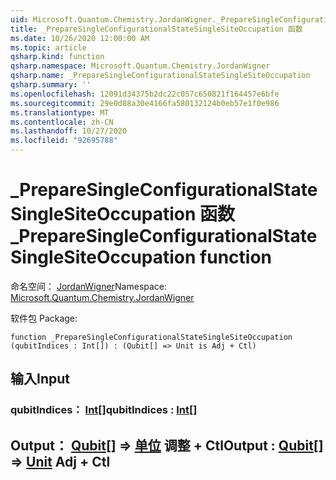 ```yaml
---
uid: Microsoft.Quantum.Chemistry.JordanWigner._PrepareSingleConfigurationalStateSingleSiteOccupation
title: _PrepareSingleConfigurationalStateSingleSiteOccupation 函数
ms.date: 10/26/2020 12:00:00 AM
ms.topic: article
qsharp.kind: function
qsharp.namespace: Microsoft.Quantum.Chemistry.JordanWigner
qsharp.name: _PrepareSingleConfigurationalStateSingleSiteOccupation
qsharp.summary: ''
ms.openlocfilehash: 12091d34375b2dc22c057c650821f164457e6bfe
ms.sourcegitcommit: 29e0d88a30e4166fa580132124b0eb57e1f0e986
ms.translationtype: MT
ms.contentlocale: zh-CN
ms.lasthandoff: 10/27/2020
ms.locfileid: "92695788"
---
```

# <a name="_preparesingleconfigurationalstatesinglesiteoccupation-function"></a><span data-ttu-id="61a1f-102">_PrepareSingleConfigurationalStateSingleSiteOccupation 函数</span><span class="sxs-lookup"><span data-stu-id="61a1f-102">_PrepareSingleConfigurationalStateSingleSiteOccupation function</span></span>

<span data-ttu-id="61a1f-103">命名空间： [JordanWigner](xref:Microsoft.Quantum.Chemistry.JordanWigner)</span><span class="sxs-lookup"><span data-stu-id="61a1f-103">Namespace: [Microsoft.Quantum.Chemistry.JordanWigner](xref:Microsoft.Quantum.Chemistry.JordanWigner)</span></span>

<span data-ttu-id="61a1f-104">软件包 [](https://nuget.org/packages/)</span><span class="sxs-lookup"><span data-stu-id="61a1f-104">Package: [](https://nuget.org/packages/)</span></span>




```qsharp
function _PrepareSingleConfigurationalStateSingleSiteOccupation (qubitIndices : Int[]) : (Qubit[] => Unit is Adj + Ctl)
```


## <a name="input"></a><span data-ttu-id="61a1f-105">输入</span><span class="sxs-lookup"><span data-stu-id="61a1f-105">Input</span></span>

### <a name="qubitindices--int"></a><span data-ttu-id="61a1f-106">qubitIndices： [Int](xref:microsoft.quantum.lang-ref.int)[]</span><span class="sxs-lookup"><span data-stu-id="61a1f-106">qubitIndices : [Int](xref:microsoft.quantum.lang-ref.int)[]</span></span>





## <a name="output--qubit--unit-adj--ctl"></a><span data-ttu-id="61a1f-107">Output： [Qubit](xref:microsoft.quantum.lang-ref.qubit)[] => [单位](xref:microsoft.quantum.lang-ref.unit) 调整 + Ctl</span><span class="sxs-lookup"><span data-stu-id="61a1f-107">Output : [Qubit](xref:microsoft.quantum.lang-ref.qubit)[] => [Unit](xref:microsoft.quantum.lang-ref.unit) Adj + Ctl</span></span>

